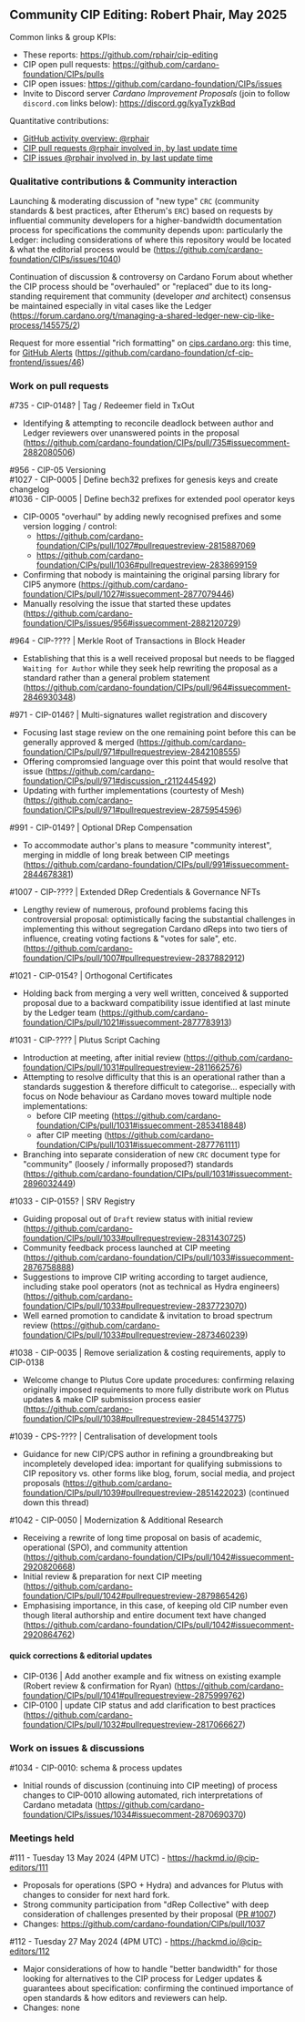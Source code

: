 ## Community CIP Editing: Robert Phair, May 2025

Common links & group KPIs:
- These reports: https://github.com/rphair/cip-editing
- CIP open pull requests: https://github.com/cardano-foundation/CIPs/pulls
- CIP open issues: https://github.com/cardano-foundation/CIPs/issues
- Invite to Discord server _Cardano Improvement Proposals_ (join to follow `discord.com` links below): https://discord.gg/kyaTyzkBqd

Quantitative contributions:
- [GitHub activity overview: @rphair](https://github.com/rphair)
- [CIP pull requests @rphair involved in, by last update time](https://github.com/cardano-foundation/CIPs/pulls?q=is%3Apr+involves%3Arphair+sort%3Aupdated-desc)
- [CIP issues @rphair involved in, by last update time](https://github.com/cardano-foundation/CIPs/issues?q=is%3Aissue+involves%3Arphair+sort%3Aupdated-desc)

### Qualitative contributions & Community interaction

Launching & moderating discussion of "new type" `CRC` (community standards & best practices, after Etherum's `ERC`) based on requests by influential community developers for a higher-bandwidth documentation process for specifications the community depends upon: particularly the Ledger: including considerations of where this repository would be located & what the editorial process would be (https://github.com/cardano-foundation/CIPs/issues/1040)

Continuation of discussion & controversy on Cardano Forum about whether the CIP process should be "overhauled" or "replaced" due to its long-standing requirement that community (developer _and_ architect) consensus be maintained especially in vital cases like the Ledger (https://forum.cardano.org/t/managing-a-shared-ledger-new-cip-like-process/145575/2)

Request for more essential "rich formatting" on [cips.cardano.org](https://cips.cardano.org): this time, for [GitHub Alerts](https://docs.github.com/en/get-started/writing-on-github/getting-started-with-writing-and-formatting-on-github/basic-writing-and-formatting-syntax#alerts) (https://github.com/cardano-foundation/cf-cip-frontend/issues/46)

### Work on pull requests

#735 - CIP-0148? | Tag / Redeemer field in TxOut
- Identifying & attempting to reconcile deadlock between author and Ledger reviewers over unanswered points in the proposal (https://github.com/cardano-foundation/CIPs/pull/735#issuecomment-2882080506)

#956 - CIP-05 Versioning<br>
#1027 - CIP-0005 | Define bech32 prefixes for genesis keys and create changelog<br>
#1036 - CIP-0005 | Define bech32 prefixes for extended pool operator keys
- CIP-0005 "overhaul" by adding newly recognised prefixes and some version logging / control:
  - https://github.com/cardano-foundation/CIPs/pull/1027#pullrequestreview-2815887069
  - https://github.com/cardano-foundation/CIPs/pull/1036#pullrequestreview-2838699159
- Confirming that nobody is maintaining the original parsing library for CIP5 anymore (https://github.com/cardano-foundation/CIPs/pull/1027#issuecomment-2877079446)
- Manually resolving the issue that started these updates (https://github.com/cardano-foundation/CIPs/issues/956#issuecomment-2882120729)

#964 - CIP-???? | Merkle Root of Transactions in Block Header
- Establishing that this is a well received proposal but needs to be flagged `Waiting for Author` while they seek help rewriting the proposal as a standard rather than a general problem statement (https://github.com/cardano-foundation/CIPs/pull/964#issuecomment-2846930348)

#971 - CIP-0146? | Multi-signatures wallet registration and discovery
- Focusing last stage review on the one remaining point before this can be generally approved & merged (https://github.com/cardano-foundation/CIPs/pull/971#pullrequestreview-2842108555)
- Offering compromsied language over this point that would resolve that issue (https://github.com/cardano-foundation/CIPs/pull/971#discussion_r2112445492)
- Updating with further implementations (courtesty of Mesh) (https://github.com/cardano-foundation/CIPs/pull/971#pullrequestreview-2875954596)

#991 - CIP-0149? | Optional DRep Compensation
- To accommodate author's plans to measure "community interest", merging in middle of long break between CIP meetings (https://github.com/cardano-foundation/CIPs/pull/991#issuecomment-2844678381)

#1007 - CIP-???? | Extended DRep Credentials & Governance NFTs
- Lengthy review of numerous, profound problems facing this controversial proposal: optimistically facing the substantial challenges in implementing this without segregation Cardano dReps into two tiers of influence, creating voting factions & "votes for sale", etc. (https://github.com/cardano-foundation/CIPs/pull/1007#pullrequestreview-2837882912)

#1021 - CIP-0154? | Orthogonal Certificates
- Holding back from merging a very well written, conceived & supported proposal due to a backward compatibility issue identified at last minute by the Ledger team (https://github.com/cardano-foundation/CIPs/pull/1021#issuecomment-2877783913)

#1031 - CIP-???? | Plutus Script Caching
- Introduction at meeting, after initial review (https://github.com/cardano-foundation/CIPs/pull/1031#pullrequestreview-2811662576)
- Attempting to resolve difficulty that this is an operational rather than a standards suggestion & therefore difficult to categorise... especially with focus on Node behaviour as Cardano moves toward multiple node implementations:
  - before CIP meeting (https://github.com/cardano-foundation/CIPs/pull/1031#issuecomment-2853418848)
  - after CIP meeting (https://github.com/cardano-foundation/CIPs/pull/1031#issuecomment-2877761111)
- Branching into separate consideration of new `CRC` document type for "community" (loosely / informally proposed?) standards (https://github.com/cardano-foundation/CIPs/pull/1031#issuecomment-2896032449)

#1033 - CIP-0155? | SRV Registry
- Guiding proposal out of `Draft` review status with initial review (https://github.com/cardano-foundation/CIPs/pull/1033#pullrequestreview-2831430725)
- Community feedback process launched at CIP meeting (https://github.com/cardano-foundation/CIPs/pull/1033#issuecomment-2876758888)
- Suggestions to improve CIP writing according to target audience, including stake pool operators (not as technical as Hydra engineers) (https://github.com/cardano-foundation/CIPs/pull/1033#pullrequestreview-2837723070)
- Well earned promotion to candidate & invitation to broad spectrum review (https://github.com/cardano-foundation/CIPs/pull/1033#pullrequestreview-2873460239)

#1038 - CIP-0035 | Remove serialization & costing requirements, apply to CIP-0138
- Welcome change to Plutus Core update procedures: confirming relaxing originally imposed requirements to more fully distribute work on Plutus updates & make CIP submission process easier (https://github.com/cardano-foundation/CIPs/pull/1038#pullrequestreview-2845143775)

#1039 - CPS-???? | Centralisation of development tools
- Guidance for new CIP/CPS author in refining a groundbreaking but incompletely developed idea: important for qualifying submissions to CIP repository vs. other forms like blog, forum, social media, and project proposals (https://github.com/cardano-foundation/CIPs/pull/1039#pullrequestreview-2851422023) (continued down this thread)

#1042 - CIP-0050 | Modernization & Additional Research
- Receiving a rewrite of long time proposal on basis of academic, operational (SPO), and community attention (https://github.com/cardano-foundation/CIPs/pull/1042#issuecomment-2920820668)
- Initial review & preparation for next CIP meeting (https://github.com/cardano-foundation/CIPs/pull/1042#pullrequestreview-2879865426)
- Emphasising importance, in this case, of keeping old CIP number even though literal authorship and entire document text have changed (https://github.com/cardano-foundation/CIPs/pull/1042#issuecomment-2920864762)

#### quick corrections & editorial updates

- CIP-0136 | Add another example and fix witness on existing example (Robert review & confirmation for Ryan) (https://github.com/cardano-foundation/CIPs/pull/1041#pullrequestreview-2875999762)
- CIP-0100 | update CIP status and add clarification to best practices (https://github.com/cardano-foundation/CIPs/pull/1032#pullrequestreview-2817066627)

### Work on issues & discussions

#1034 - CIP-0010: schema & process updates
- Initial rounds of discussion (continuing into CIP meeting) of process changes to CIP-0010 allowing automated, rich interpretations of Cardano metadata (https://github.com/cardano-foundation/CIPs/issues/1034#issuecomment-2870690370) 


### Meetings held

#111 - Tuesday 13 May 2024 (4PM UTC) - https://hackmd.io/@cip-editors/111
- Proposals for operations (SPO + Hydra) and advances for Plutus with changes to consider for next hard fork.
- Strong community participation from "dRep Collective" with deep consideration of challenges presented by their proposal ([PR #1007](https://github.com/cardano-foundation/CIPs/pull/1007#pullrequestreview-2837882912))
- Changes: https://github.com/cardano-foundation/CIPs/pull/1037

#112 - Tuesday 27 May 2024 (4PM UTC) - https://hackmd.io/@cip-editors/112
- Major considerations of how to handle "better bandwidth" for those looking for alternatives to the CIP process for Ledger updates & guarantees about specification: confirming the continued importance of open standards & how editors and reviewers can help.
- Changes: none
